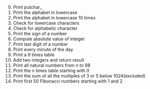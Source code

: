0. Print putchar_
1. Print the alphabet in lowercase
2. Print the alphabet in lowercase 10 times
3. Check for lowercase characters
4. Check for alphabetic character
5. Print the sign of a number
6. Compute absolute value of integer
7. Print last digit of a number
8. Print every minute of the day
9. Print a 9 times table
10. Add two integers and return result
11. Print all natural numbers from n to 98
100. Print the n times table starting with 0
101. Print the sum of all the multiples of 3 or 5 below 1024(excluded)
102. Print first 50 Fibonacci numbers starting with 1 and 2
